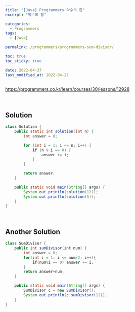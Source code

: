```yaml
---
title: "[Java] Programmers 약수의 합"
excerpt: "약수의 합"

categories:
  - Programmers
tags:
  - [Java]

permalink: /programmers/programmers-sum-divisor/

toc: true
toc_sticky: true

date: 2022-04-27
last_modified_at: 2022-04-27
---
```


<https://programmers.co.kr/learn/courses/30/lessons/12928>

<br>


## Solution

```java
class Solution {
    public static int solution(int n) {
        int answer = 0;

        for (int i = 1; i <= n; i++) {
            if (n % i == 0) {
                answer += i;
            }
        }

        return answer;
    }

    public static void main(String[] args) {
        System.out.println(solution(12));
        System.out.println(solution(5));
    }
}
```

<br>

## Another Solution

```java
class SumDivisor {
    public int sumDivisor(int num) {
        int answer = 0;
        for(int i = 1; i <= num/2; i++){
            if(num%i == 0) answer += i;
        }
        return answer+num;
    }

    public static void main(String[] args) {
        SumDivisor c = new SumDivisor();
        System.out.println(c.sumDivisor(12));
    }
}
```
